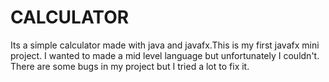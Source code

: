 # CALCULATOR
Its a simple calculator made with java and javafx.This is my first javafx mini project. I wanted to made a mid level language but unfortunately I couldn't. There are some bugs in my project but I tried a lot to fix it.
